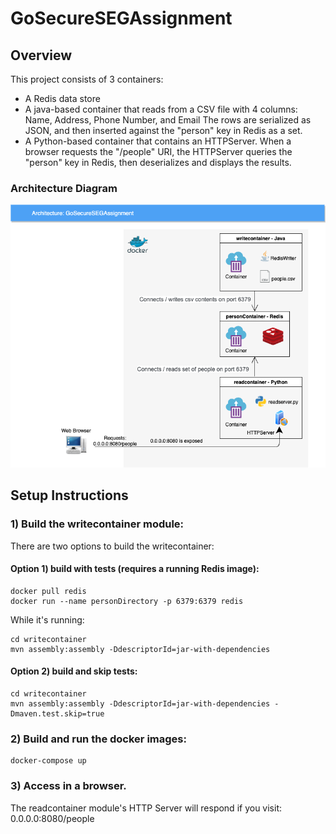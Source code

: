 # GoSecureSEGAssignment

## Overview

This project consists of 3 containers:
- A Redis data store
- A java-based container that reads from a CSV file with 4 columns:
Name, Address, Phone Number, and Email
The rows are serialized as JSON, and then inserted against the "person" key in Redis as a set.
- A Python-based container that contains an HTTPServer. When a browser requests the "/people" URI, the HTTPServer queries the "person" key in Redis, then deserializes and displays the results.

### Architecture Diagram

![An archictectural diagram](GoSecureSEGAssignment_Architecture.png)

## Setup Instructions

### 1) Build the writecontainer module:
There are two options to build the writecontainer:
#### Option 1) build with tests (requires a running Redis image):
```
docker pull redis
docker run --name personDirectory -p 6379:6379 redis
```
While it's running:
```
cd writecontainer
mvn assembly:assembly -DdescriptorId=jar-with-dependencies
```

#### Option 2) build and skip tests:
```
cd writecontainer
mvn assembly:assembly -DdescriptorId=jar-with-dependencies -Dmaven.test.skip=true
```

### 2) Build and run the docker images:
```
docker-compose up
```

### 3) Access in a browser.

The readcontainer module's HTTP Server will respond if you visit:
0.0.0.0:8080/people
